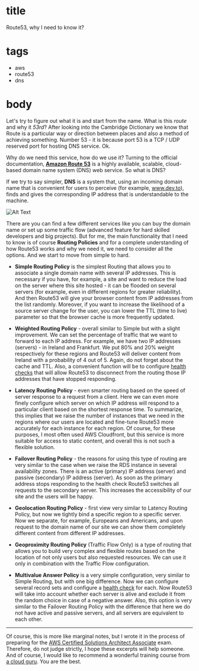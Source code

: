 # title
Route53, why I need to know it?

# tags
- aws
- route53
- dns

# body
Let's try to figure out what it is and start from the name. What is this _route_ and why it _53rd_? After looking into the Cambridge Dictionary we know that Route is a particular way or direction between places and also a method of achieving something. Number 53 - it is because port 53 is a TCP / UDP reserved port for hosting DNS service. Ok.

Why do we need this service, how do we use it? Turning to the official documentation, [**Amazon Route 53**](https://aws.amazon.com/en/route53/) is a highly available, scalable, cloud-based domain name system (DNS) web service. So what is DNS?

If we try to say simpler, **DNS** is a system that, using an incoming domain name that is convenient for users to perceive (for example, www.dev.to), finds and gives the corresponding IP address that is understandable to the machine.

![Alt Text](https://dev-to-uploads.s3.amazonaws.com/i/ntclv349lbiqpyc87i72.png)

There are you can find a few different services like you can buy the domain name or set up some traffic flow (advanced feature for hard skilled developers and big projects). But for me, the main functionality that I need to know is of course **Routing Policies** and for a complete understanding of how Route53 works and why we need it, we need to consider all the options.
And we start to move from simple to hard.

* **Simple Routing Policy** is the simplest Routing that allows you to associate a single domain name with several IP addresses. This is necessary if you have, for example, a site and want to reduce the load on the server where this site hosted - it can be flooded on several servers (for example, even in different regions for greater reliability). And then Route53 will give your browser content from IP addresses from the list randomly. Moreover, if you want to increase the likelihood of a source server change for the user, you can lower the TTL (time to live) parameter so that the browser cache is more frequently updated.

* **Weighted Routing Policy** - overall similar to Simple but with a slight improvement. We can set the percentage of traffic that we want to forward to each IP address. For example, we have two IP addresses (servers) - in Ireland and Frankfurt. We put 80% and 20% weight respectively for these regions and Route53 will deliver content from Ireland with a probability of 4 out of 5. Again, do not forget about the cache and TTL. Also, a convenient function will be to configure [health checks](https://docs.aws.amazon.com/Route53/latest/DeveloperGuide/dns-failover-complex-configs.html) that will allow Route53 to disconnect from the routing those IP addresses that have stopped responding.

* **Latency Routing Policy** - even smarter routing based on the speed of server response to a request from a client. Here we can even more finely configure which server on which IP address will respond to a particular client based on the shortest response time. To summarize, this implies that we raise the number of instances that we need in the regions where our users are located and fine-tune Route53 more accurately for each instance for each region. Of course, for these purposes, I most often used AWS Cloudfront, but this service is more suitable for access to static content, and overall this is not such a flexible solution.

* **Failover Routing Policy** - the reasons for using this type of routing are very similar to the case when we raise the RDS instance in several availability zones. There is an active (primary) IP address (server) and passive (secondary) IP address (server). As soon as the primary address stops responding to the health check Route53 switches all requests to the secondary server. This increases the accessibility of our site and the users will be happy. 

* **Geolocation Routing Policy** - first view very similar to Latency Routing Policy, but now we tightly bind a specific region to a specific server. Now we separate, for example, Europeans and Americans, and upon request to the domain name of our site we can show them completely different content from different IP addresses.

* **Geoproximity Routing Policy** (Traffic Flow Only) is a type of routing that allows you to build very complex and flexible routes based on the location of not only users but also requested resources. We can use it only in combination with the Traffic Flow configuration.

* **Multivalue Answer Policy** is a very simple configuration, very similar to Simple Routing, but with one big difference. Now we can configure several record sets and configure a [health check](https://docs.aws.amazon.com/Route53/latest/DeveloperGuide/dns-failover-complex-configs.html) for each. Now Route53 will take into account whether each server is alive and exclude it from the random choice in case of a negative answer. Also, this option is very similar to the Failover Routing Policy with the difference that here we do not have active and passive servers, and all servers are equivalent to each other.

------

Of course, this is more like marginal notes, but I wrote it in the process of preparing for the [AWS Certified Solutions Architect Associate](https://aws.amazon.com/en/certification/certified-solutions-architect-associate/) exam. Therefore, do not judge strictly, I hope these excerpts will help someone. And of course, I would like to recommend a wonderful training course from [a cloud guru](https://www.udemy.com/share/101WaCCEEdcldUTQ==/). You are the best.
